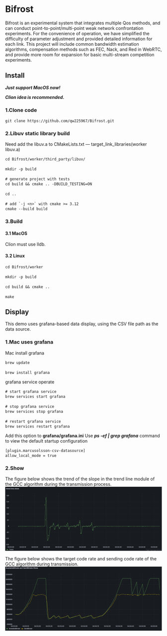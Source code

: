 # Bifrost

Bifrost is an experimental system that integrates multiple Qos methods, and can conduct point-to-point/multi-point weak 
network confrontation experiments. For the convenience of operation, we have simplified the difficulty of parameter 
adjustment and provided detailed information for each link. This project will include common bandwidth estimation 
algorithms, compensation methods such as FEC, Nack, and Red in WebRTC, and provide more room for expansion for basic 
multi-stream competition experiments.

## Install

***Just support MacOS now!***

***Clion idea is recommended.***

### 1.Clone code
```
git clone https://github.com/qw225967/Bifrost.git
```

### 2.Libuv static library build
Need add the libuv.a to CMakeLists.txt — target_link_libraries(worker libuv.a)

```
cd Bifrost/worker/third_party/libuv/

mkdir -p build

# generate project with tests
cd build && cmake .. -DBUILD_TESTING=ON

cd ..

# add `-j <n>` with cmake >= 3.12
cmake --build build
```

### 3.Build
#### 3.1 MacOS
Clion must use lldb. 

#### 3.2 Linux
```
cd Bifrost/worker

mkdir -p build

cd build && cmake ..

make
```

## Display

This demo uses grafana-based data display, using the CSV file path as the data source.

### 1.Mac uses grafana

Mac install grafana

```
brew update

brew install grafana
```

grafana service operate

```
# start grafana service
brew services start grafana

# stop grafana service
brew services stop grafana

# restart grafana service
brew services restart grafana
```

Add this option to **grafana/grafana.ini**
Use ***ps -ef | grep grafana*** command to view the default startup configuration

```
[plugin.marcusolsson-csv-datasource]
allow_local_mode = true
```

### 2.Show
The figure below shows the trend of the slope in the trend line module of the GCC algorithm during the transmission 
process.
![img_1.png](draw/img_1.png)

The figure below shows the target code rate and sending code rate of the GCC algorithm during transmission.
![img.png](draw/img.png)